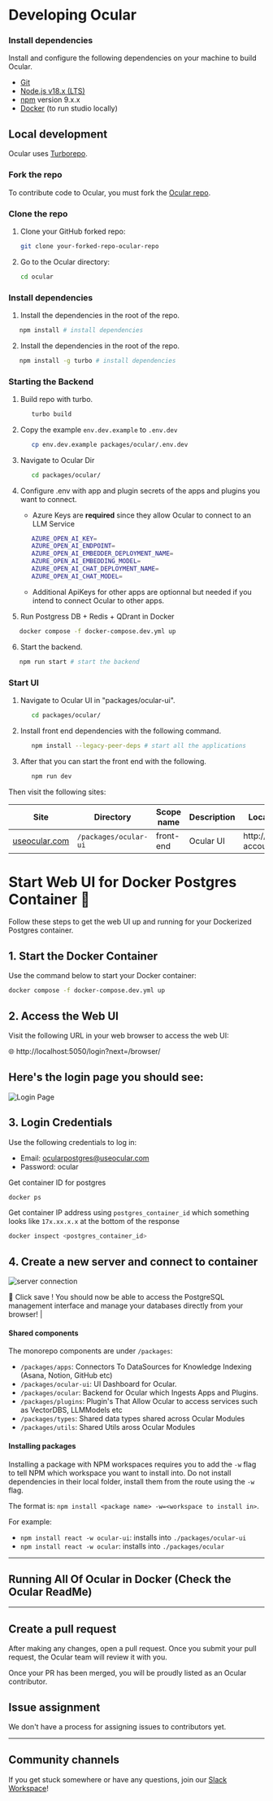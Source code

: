 # Developing Ocular

### Install dependencies

Install and configure the following dependencies on your machine to build Ocular.

- [Git](http://git-scm.com/)
- [Node.js v18.x (LTS)](http://nodejs.org)
- [npm](https://www.npmjs.com/) version 9.x.x
- [Docker](https://docs.docker.com/get-docker/) (to run studio locally)

## Local development

Ocular uses [Turborepo](https://turborepo.org/docs).

### Fork the repo

To contribute code to Ocular, you must fork the [Ocular repo](https://github.com/OcularEngineering/ocular).

### Clone the repo

1. Clone your GitHub forked repo:

   ```sh
   git clone your-forked-repo-ocular-repo

   ```

2. Go to the Ocular directory:

   ```sh
   cd ocular
   ```

### Install dependencies

1. Install the dependencies in the root of the repo.

```sh
   npm install # install dependencies
```

2. Install the dependencies in the root of the repo.

```sh
   npm install -g turbo # install dependencies
```

### Starting the Backend

1. Build repo with turbo.

   ```sh
      turbo build
   ```

2. Copy the example `env.dev.example` to `.env.dev`

   ```sh
      cp env.dev.example packages/ocular/.env.dev
   ```

3. Navigate to Ocular Dir

   ```sh
      cd packages/ocular/
   ```

4. Configure .env with app and plugin secrets of the apps and plugins you want to connect.

   - Azure Keys are **required** since they allow Ocular to connect to an LLM Service

   ```sh
      AZURE_OPEN_AI_KEY=
      AZURE_OPEN_AI_ENDPOINT=
      AZURE_OPEN_AI_EMBEDDER_DEPLOYMENT_NAME=
      AZURE_OPEN_AI_EMBEDDING_MODEL=
      AZURE_OPEN_AI_CHAT_DEPLOYMENT_NAME=
      AZURE_OPEN_AI_CHAT_MODEL=
   ```

   - Additional ApiKeys for other apps are optionnal but needed if you intend to connect Ocular to other apps.

5. Run Postgress DB + Redis + QDrant in Docker

```sh
   docker compose -f docker-compose.dev.yml up
```

6. Start the backend.

```sh
   npm run start # start the backend
```

### Start UI

1. Navigate to Ocular UI in "packages/ocular-ui".

   ```sh
      cd packages/ocular/
   ```

2. Install front end dependencies with the following command.

   ```sh
      npm install --legacy-peer-deps # start all the applications
   ```

3. After that you can start the front end with the following.

   ```sh
      npm run dev
   ```

Then visit the following sites:

| Site                                   | Directory             | Scope name | Description | Local development server             |
| -------------------------------------- | --------------------- | ---------- | ----------- | ------------------------------------ |
| [useocular.com](https://useocular.com) | `/packages/ocular-ui` | front-end  | Ocular UI   | http://localhost:3001/create-account |

# Start Web UI for Docker Postgres Container 🐳

Follow these steps to get the web UI up and running for your Dockerized Postgres container.

## 1. Start the Docker Container

Use the command below to start your Docker container:

```bash
docker compose -f docker-compose.dev.yml up
```

## 2. Access the Web UI

Visit the following URL in your web browser to access the web UI:

🌐 http://localhost:5050/login?next=/browser/

## Here's the login page you should see:

![Login Page](/img/pg_signin.png)

## 3. Login Credentials

Use the following credentials to log in:

- Email: ocularpostgres@useocular.com
- Password: ocular

Get container ID for postgres

```sh
docker ps
```

Get container IP address using `postgres_container_id` which something looks like `17x.xx.x.x` at the bottom of the response

```sh
docker inspect <postgres_container_id>
```

## 4. Create a new server and connect to container

![server connection](/img/pg_connection.png)

🚀 Click save ! You should now be able to access the PostgreSQL management interface and manage your databases directly from your browser! |

#### Shared components

The monorepo components are under `/packages`:

- `/packages/apps`: Connectors To DataSources for Knowledge Indexing (Asana, Notion, GitHub etc)
- `/packages/ocular-ui`: UI Dashboard for Ocular.
- `/packages/ocular`: Backend for Ocular which Ingests Apps and Plugins.
- `/packages/plugins`: Plugin's That Allow Ocular to access services such as VectorDBS, LLMModels etc
- `/packages/types`: Shared data types shared across Ocular Modules
- `/packages/utils`: Shared Utils aross Ocular Modules

#### Installing packages

Installing a package with NPM workspaces requires you to add the `-w` flag to tell NPM which workspace you want to install into. Do not install dependencies in their local folder, install them from the route using the `-w` flag.

The format is: `npm install <package name> -w=<workspace to install in>`.

For example:

- `npm install react -w ocular-ui`: installs into `./packages/ocular-ui`
- `npm install react -w ocular`: installs into `./packages/ocular`

---

## Running All Of Ocular in Docker (Check the Ocular ReadMe)

---

## Create a pull request

After making any changes, open a pull request. Once you submit your pull request, the Ocular team will review it with you.

Once your PR has been merged, you will be proudly listed as an Ocular contributor.

## Issue assignment

We don't have a process for assigning issues to contributors yet.

---

## Community channels

If you get stuck somewhere or have any questions, join our [Slack Workspace](https://join.slack.com/t/ocular-ai/shared_invite/zt-2g7ka0j1c-Tx~Q46MjplNma2Sk2Ruplw)!
